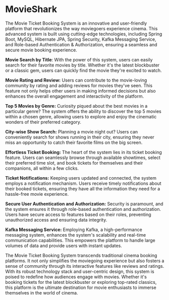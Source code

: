 # MovieShark

The Movie Ticket Booking System is an innovative and user-friendly platform that revolutionizes the way moviegoers experience cinema. 
This advanced system is built using cutting-edge technologies, including Spring Boot, MySQL, Hibernate JPA, Spring Security, Kafka Messaging Service, 
and Role-based Authentication & Authorization, ensuring a seamless and secure movie booking experience.

**Movie Search by Title**: With the power of this system, users can easily search for their favorite movies by title. Whether it's the latest blockbuster or a classic gem, users can quickly find the movie they're excited to watch.

**Movie Rating and Review:** Users can contribute to the movie-loving community by rating and adding reviews for movies they've seen. This feature not only helps other users in making informed decisions but also enhances the overall engagement and interactivity of the platform.

**Top 5 Movies by Genre:** Curiosity piqued about the best movies in a particular genre? The system offers the ability to discover the top 5 movies within a chosen genre, allowing users to explore and enjoy the cinematic wonders of their preferred category.

**City-wise Show Search:** Planning a movie night out? Users can conveniently search for shows running in their city, ensuring they never miss an opportunity to catch their favorite films on the big screen.

**Effortless Ticket Booking:** The heart of the system lies in its ticket booking feature. Users can seamlessly browse through available showtimes, select their preferred time slot, and book tickets for themselves and their companions, all within a few clicks.

**Ticket Notifications:** Keeping users updated and connected, the system employs a notification mechanism. Users receive timely notifications about their booked tickets, ensuring they have all the information they need for a hassle-free movie experience.

**Secure User Authentication and Authorization:** Security is paramount, and the system ensures it through role-based authentication and authorization. Users have secure access to features based on their roles, preventing unauthorized access and ensuring data integrity.

**Kafka Messaging Service:** Employing Kafka, a high-performance messaging system, enhances the system's scalability and real-time communication capabilities. This empowers the platform to handle large volumes of data and provide users with instant updates.

The Movie Ticket Booking System transcends traditional cinema booking platforms. It not only simplifies the moviegoing experience but also fosters a sense of community through its interactive features like reviews and ratings. With its robust technology stack and user-centric design, this system is poised to redefine how audiences engage with movies. Whether it's booking tickets for the latest blockbuster or exploring top-rated classics, this platform is the ultimate destination for movie enthusiasts to immerse themselves in the world of cinema.
